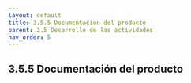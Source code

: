 ```yaml
---
layout: default
title: 3.5.5 Documentación del producto
parent: 3.5 Desarrollo de las actividades
nav_order: 5
---
```


## 3.5.5 Documentación del producto

